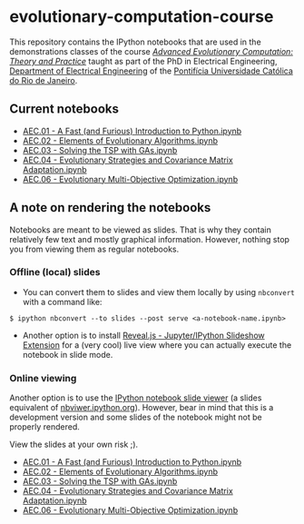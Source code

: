 evolutionary-computation-course
===============================

This repository contains the IPython notebooks that are used in the demonstrations classes of the course [_Advanced Evolutionary Computation: Theory and Practice_](http://lmarti.com/aec-2014) taught as part of the PhD in Electrical Engineering, [Department of Electrical Engineering](http://www.ele.puc-rio.br/) of the [Pontifícia Universidade Católica do Rio de Janeiro](http://www.puc-rio.br/).

## Current notebooks

* [AEC.01 - A Fast (and Furious) Introduction to Python.ipynb](http://nbviewer.ipython.org/github/lmarti/evolutionary-computation-course/blob/master/AEC.01%20-%20A%20Fast%20%28and%20Furious%29%20Introduction%20to%20Python.ipynb)
* [AEC.02 - Elements of Evolutionary Algorithms.ipynb](http://nbviewer.ipython.org/github/lmarti/evolutionary-computation-course/blob/master/AEC.02%20-%20Elements%20of%20Evolutionary%20Algorithms.ipynb)
* [AEC.03 - Solving the TSP with GAs.ipynb](http://nbviewer.ipython.org/github/lmarti/evolutionary-computation-course/blob/master/AEC.03%20-%20Solving%20the%20TSP%20with%20GAs.ipynb)
* [AEC.04 - Evolutionary Strategies and Covariance Matrix Adaptation.ipynb](http://nbviewer.ipython.org/github/lmarti/evolutionary-computation-course/blob/master/AEC.04%20-%20Evolutionary%20Strategies%20and%20Covariance%20Matrix%20Adaptation.ipynb)
* [AEC.06 - Evolutionary Multi-Objective Optimization.ipynb](http://nbviewer.ipython.org/github/lmarti/evolutionary-computation-course/blob/master/AEC.06%20-%20Evolutionary%20Multi-Objective%20Optimization.ipynb)

## A note on rendering the notebooks

Notebooks are meant to be viewed as slides. That is why they contain relatively few text and mostly graphical information. However, nothing stop you from viewing them as regular notebooks.

### Offline (local) slides

* You can convert them to slides and view them locally by using `nbconvert` with a command like:

```
$ ipython nbconvert --to slides --post serve <a-notebook-name.ipynb>
```

* Another option is to install [Reveal.js - Jupyter/IPython Slideshow Extension](https://github.com/damianavila/live_reveal) for a (very cool) live view where you can actually execute the notebook in slide mode.

### Online viewing

Another option is to use the [IPython notebook slide viewer](http://slideviewer.herokuapp.com/) (a slides equivalent of [nbviwer.ipython.org](http://nbviwer.ipython.org)). However, bear in mind that this is a development version and some slides of the notebook might not be properly rendered.

View the slides at your own risk ;).

* [AEC.01 - A Fast (and Furious) Introduction to Python.ipynb](http://slideviewer.herokuapp.com/urls/raw.githubusercontent.com/lmarti/evolutionary-computation-course/master/AEC.01%20-%20A%20Fast%20%28and%20Furious%29%20Introduction%20to%20Python.ipynb?create=1#/)
* [AEC.02 - Elements of Evolutionary Algorithms.ipynb](http://slideviewer.herokuapp.com/github/lmarti/evolutionary-computation-course/blob/master/AEC.02%20-%20Elements%20of%20Evolutionary%20Algorithms.ipynb#/)
* [AEC.03 - Solving the TSP with GAs.ipynb](http://slideviewer.herokuapp.com/github/lmarti/evolutionary-computation-course/blob/master/AEC.03%20-%20Solving%20the%20TSP%20with%20GAs.ipynb#/)
* [AEC.04 - Evolutionary Strategies and Covariance Matrix Adaptation.ipynb](http://slideviewer.herokuapp.com/github/lmarti/evolutionary-computation-course/blob/master/AEC.04%20-%20Evolutionary%20Strategies%20and%20Covariance%20Matrix%20Adaptation.ipynb)
* [AEC.06 - Evolutionary Multi-Objective Optimization.ipynb](http://slideviewer.herokuapp.com/github/lmarti/evolutionary-computation-course/blob/master/AEC.06%20-%20Evolutionary%20Multi-Objective%20Optimization.ipynb)



